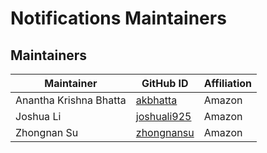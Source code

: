 # Notifications Maintainers

## Maintainers
| Maintainer             | GitHub ID                                         | Affiliation |
|------------------------|---------------------------------------------------|-------------|
| Anantha Krishna Bhatta | [akbhatta](https://github.com/akbhatta)           | Amazon      |
| Joshua Li              | [joshuali925](https://github.com/joshuali925)     | Amazon      |
| Zhongnan Su            | [zhongnansu](https://github.com/zhongnansu)       | Amazon      |
